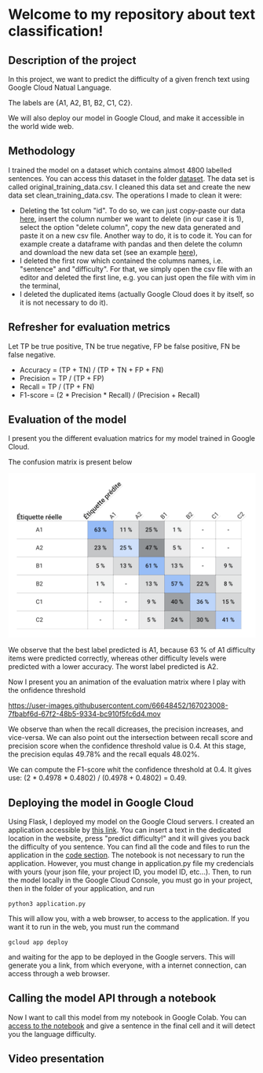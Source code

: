 # Welcome to my repository about text classification!

## Description of the project 

In this project, we want to predict the difficulty of a given french text using Google Cloud Natual Language. 

The labels are {A1, A2, B1, B2, C1, C2}.

We will also deploy our model in Google Cloud, and make it accessible in the world wide web. 

## Methodology

I trained the model on a dataset which contains almost 4800 labelled sentences. You can access this dataset in the folder [dataset](github.com/khandid3/text-classification/tree/main/data). 
The data set is called original_training_data.csv. I cleaned this data set and create the new data set clean_training_data.csv. The operations I made to clean it were:
  * Deleting the 1st colum "id". To do so, we can just copy-paste our data [here](https://www.browserling.com/tools/delete-column), insert the column number we want to delete (in our case it is 1), select the option "delete column", copy the new data generated and paste it on a new csv file. Another way to do, it is to code it. You can for example create a dataframe with pandas and then delete the column and download the new data set (see an example [here](https://github.com/khandid3/text-classification/tree/main/docs/delete_idcolumn.png)),
  * I deleted the first row which contained the columns names, i.e. "sentence" and "difficulty". For that, we simply open the csv file with an editor and deleted the first line, e.g. you can just open the file with vim in the terminal,
  * I deleted the duplicated items (actually Google Cloud does it by itself, so it is not necessary to do it).

## Refresher for evaluation metrics

Let TP be true positive, TN be true negative, FP be false positive, FN be false negative.

 * Accuracy = (TP + TN) / (TP + TN + FP + FN)
 * Precision = TP / (TP + FP)
 * Recall = TP / (TP + FN)
 * F1-score = (2 * Precision * Recall) / (Precision + Recall) 

## Evaluation of the model

I present you the different evaluation matrics for my model trained in Google Cloud. 

The confusion matrix is present below

![confusion matrix](https://github.com/khandid3/text-classification/blob/main/docs/confusion_matrix.png "confusion matrix")

We observe that the best label predicted is A1, because 63 % of A1 difficulty items were predicted correctly, whereas other difficulty levels were predicted with a lower accuracy.  The worst label predicted is A2.

Now I present you an animation of the evaluation matrix where I play with the onfidence threshold

https://user-images.githubusercontent.com/66648452/167023008-7fbabf6d-67f2-48b5-9334-bc910f5fc6d4.mov

We observe than when the recall dicreases, the precision increases, and vice-versa.
We can also point out the  intersection between recall score and precision score when the confidence threshold value is 0.4.
At this stage, the precision equlas 49.78% and the recall equals 48.02%.

We can compute the F1-score whit the confidence threshold at 0.4. It gives use:
(2 * 0.4978 * 0.4802) / (0.4978 + 0.4802) = 0.49.

## Deploying the model in Google Cloud

Using Flask, I deployed my model on the Google Cloud servers. I created an application accessible by [this link](https://bsa-project-349122.ew.r.appspot.com). You can insert a text in the dedicated location in the website, press "predict difficulty!" and it will gives you back the difficulty of you sentence. You can find all the code and files to run the application in the [code section](https://github.com/khandid3/text-classification/blob/main/code/). The notebook is not necessary to run the application. 
However, you must change in application.py file my credencials with yours (your json file, your project ID, you model ID, etc...).
Then, to run the model locally in the Google Cloud Console, you must go in your project, then in the folder of your application, and run 

```
python3 application.py
```
This will allow you, with a web browser, to access to the application.
If you want it to run in the web, you must run the command

```
gcloud app deploy
```

and waiting for the app to be deployed in the Google servers. This will generate you a link, from which everyone, with a internet connection, can access through a web browser.

## Calling the model API through a notebook

Now I want to call this model from my notebook in Google Colab. You can [access to the notebook](https://github.com/khandid3/text-classification/blob/main/code/text_classification.ipynb) and give a sentence in the final cell and it will detect you the language difficulty.

## Video presentation



